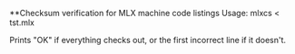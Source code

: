 **Checksum verification for MLX machine code listings
Usage:
	mlxcs < tst.mlx

Prints "OK" if everything checks out, or the first incorrect line if it doesn't.

